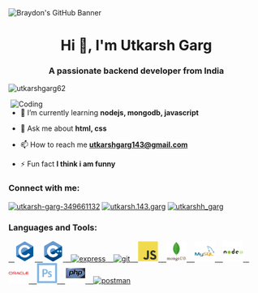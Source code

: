 <img src="https://camo.githubusercontent.com/d4902b57b5e2549993dfc819375943915f4a4bd1c2b3718f894547e1910c3e2e/68747470733a2f2f63686b736b696c6c732e636f6d2f77702d636f6e74656e742f75706c6f6164732f323032302f30342f62616e6e65722d62672e676966" alt="Braydon's GitHub Banner" style="max-width: 100%;">


<h1 align="center">Hi 👋, I'm Utkarsh Garg</h1>
<h3 align="center">A passionate backend developer from India</h3>



<p align="left"> <img src="https://komarev.com/ghpvc/?username=utkarshgarg62&label=Profile%20views&color=0e75b6&style=flat" alt="utkarshgarg62" /> </p>
<img align="right" alt="Coding" width="500" src="https://raw.githubusercontent.com/onimur/.github/master/.resources/git-header.svg">

- 🌱 I’m currently learning **nodejs, mongodb, javascript**

- 💬 Ask me about **html, css**

- 📫 How to reach me **utkarshgarg143@gmail.com**

- ⚡ Fun fact **I think i am funny**

<h3 align="left">Connect with me:</h3>
<p align="left">
<a href="https://linkedin.com/in/utkarsh-garg-349661132" target="blank"><img align="center" src="https://raw.githubusercontent.com/rahuldkjain/github-profile-readme-generator/master/src/images/icons/Social/linked-in-alt.svg" alt="utkarsh-garg-349661132" height="30" width="40" /></a>
<a href="https://fb.com/utkarsh.143.garg" target="blank"><img align="center" src="https://raw.githubusercontent.com/rahuldkjain/github-profile-readme-generator/master/src/images/icons/Social/facebook.svg" alt="utkarsh.143.garg" height="30" width="40" /></a>
<a href="https://instagram.com/utkarshh_garg" target="blank"><img align="center" src="https://raw.githubusercontent.com/rahuldkjain/github-profile-readme-generator/master/src/images/icons/Social/instagram.svg" alt="utkarshh_garg" height="30" width="40" /></a>
</p>

<h3 align="left">Languages and Tools:</h3>
 <a href="https://www.cprogramming.com/" target="_blank" rel="noreferrer"> &nbsp;&nbsp;
<img src="https://raw.githubusercontent.com/devicons/devicon/master/icons/c/c-original.svg" alt="c" width="40" height="40"/> </a> <a href="https://www.w3schools.com/cpp/" target="_blank" rel="noreferrer"> &nbsp;&nbsp;
<img src="https://raw.githubusercontent.com/devicons/devicon/master/icons/cplusplus/cplusplus-original.svg" alt="cplusplus" width="40" height="40"/> </a> <a href="https://expressjs.com" target="_blank" rel="noreferrer"> &nbsp;&nbsp;
<img src="https://blogger.googleusercontent.com/img/b/R29vZ2xl/AVvXsEioAFxWyNj86f_nu1-URwuHkpZ6RcVVR9dY7LPBhiZ-_oG4r-hD8DZQQ3P32OW4dacLfyKY2rWe-hvc25zy3Akgr1n6ZSNTNmtSck5VN8ivy2KxF5qgquLErm2lXZaMJUYFrNJxeQFIcYT__Oi_FURdAKAj4hnl9MrsqmHqNL8mg5T1Om7eP1ZDdoqKvw/s320/pngfind.com-pc-master-race-png-1363736.png" alt="express" width="40" height="40"/> </a> <a href="https://git-scm.com/" target="_blank" rel="noreferrer"> &nbsp;&nbsp;
<img src="https://www.vectorlogo.zone/logos/git-scm/git-scm-icon.svg" alt="git" width="40" height="40"/> </a> <a href="https://developer.mozilla.org/en-US/docs/Web/JavaScript" target="_blank" rel="noreferrer"> &nbsp;&nbsp;
<img src="https://raw.githubusercontent.com/devicons/devicon/master/icons/javascript/javascript-original.svg" alt="javascript" width="40" height="40"/> </a> <a href="https://www.mongodb.com/" target="_blank" rel="noreferrer"> &nbsp;&nbsp;
<img src="https://raw.githubusercontent.com/devicons/devicon/master/icons/mongodb/mongodb-original-wordmark.svg" alt="mongodb" width="40" height="40"/> </a> <a href="https://www.mysql.com/" target="_blank" rel="noreferrer"> &nbsp;&nbsp;
<img src="https://raw.githubusercontent.com/devicons/devicon/master/icons/mysql/mysql-original-wordmark.svg" alt="mysql" width="40" height="40"/> </a> <a href="https://nodejs.org" target="_blank" rel="noreferrer"> &nbsp;&nbsp;
<img src="https://raw.githubusercontent.com/devicons/devicon/master/icons/nodejs/nodejs-original-wordmark.svg" alt="nodejs" width="40" height="40"/> </a> <a href="https://www.oracle.com/" target="_blank" rel="noreferrer"> &nbsp;&nbsp;
<img src="https://raw.githubusercontent.com/devicons/devicon/master/icons/oracle/oracle-original.svg" alt="oracle" width="40" height="40"/> </a> <a href="https://www.photoshop.com/en" target="_blank" rel="noreferrer"> &nbsp;&nbsp;
<img src="https://raw.githubusercontent.com/devicons/devicon/master/icons/photoshop/photoshop-line.svg" alt="photoshop" width="40" height="40"/> </a> <a href="https://www.php.net" target="_blank" rel="noreferrer"> &nbsp;&nbsp;
<img src="https://raw.githubusercontent.com/devicons/devicon/master/icons/php/php-original.svg" alt="php" width="40" height="40"/> </a> <a href="https://postman.com" target="_blank" rel="noreferrer"> &nbsp;&nbsp;
<img src="https://www.vectorlogo.zone/logos/getpostman/getpostman-icon.svg" alt="postman" width="40" height="40"/> </a> </p>&nbsp;&nbsp;
